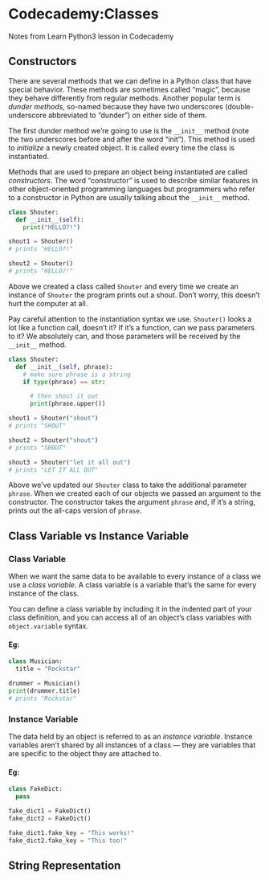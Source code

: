 # Codecademy:Classes
Notes from Learn Python3 lesson in Codecademy
## Constructors

There are several methods that we can define in a Python class that have special behavior. These methods are sometimes called “magic”, because they behave differently from regular methods. Another popular term is _dunder methods_, so-named because they have two underscores (double-underscore abbreviated to “dunder”) on either side of them.

The first dunder method we’re going to use is the `__init__` method (note the two underscores before and after the word “init”). This method is used to _initialize_ a newly created object. It is called every time the class is instantiated.

Methods that are used to prepare an object being instantiated are called _constructors_. The word “constructor” is used to describe similar features in other object-oriented programming languages but programmers who refer to a constructor in Python are usually talking about the `__init__` method.
```py
class Shouter:
  def __init__(self):
    print("HELLO?!")

shout1 = Shouter()
# prints "HELLO?!"

shout2 = Shouter()
# prints "HELLO?!"
```

Above we created a class called `Shouter` and every time we create an instance of `Shouter` the program prints out a shout. Don’t worry, this doesn’t hurt the computer at all.

Pay careful attention to the instantiation syntax we use. `Shouter()` looks a lot like a function call, doesn’t it? If it’s a function, can we pass parameters to it? We absolutely can, and those parameters will be received by the `__init__` method.

```py
class Shouter:
  def __init__(self, phrase):
    # make sure phrase is a string
    if type(phrase) == str:

      # then shout it out
      print(phrase.upper())

shout1 = Shouter("shout")
# prints "SHOUT"

shout2 = Shouter("shout")
# prints "SHOUT"

shout3 = Shouter("let it all out")
# prints "LET IT ALL OUT"
```
Above we’ve updated our `Shouter` class to take the additional parameter `phrase`. When we created each of our objects we passed an argument to the constructor. The constructor takes the argument `phrase` and, if it’s a string, prints out the all-caps version of `phrase`.

## Class Variable vs Instance Variable
### Class Variable
When we want the same data to be available to every instance of a class we use a _class variable_. A class variable is a variable that’s the same for every instance of the class.

You can define a class variable by including it in the indented part of your class definition, and you can access all of an object’s class variables with `object.variable` syntax.

#### Eg:
```py
class Musician:
  title = "Rockstar"

drummer = Musician()
print(drummer.title)
# prints "Rockstar"
```

### Instance Variable
The data held by an object is referred to as an _instance variable_. Instance variables aren’t shared by all instances of a class — they are variables that are specific to the object they are attached to.

#### Eg:
```py
class FakeDict:
  pass

fake_dict1 = FakeDict()
fake_dict2 = FakeDict()

fake_dict1.fake_key = "This works!"
fake_dict2.fake_key = "This too!"
```

## String Representation

<!--stackedit_data:
eyJoaXN0b3J5IjpbMTU2NTk4MTY2NSwtMTc4MzEzMjg0OV19
-->